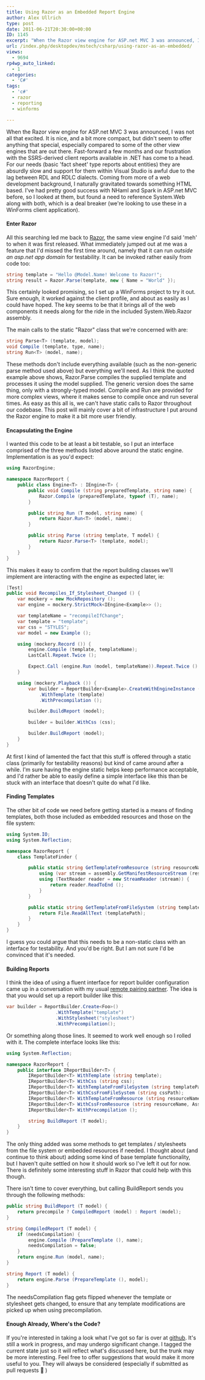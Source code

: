 ```yaml
---
title: Using Razor as an Embedded Report Engine
author: Alex Ullrich
type: post
date: 2011-06-21T20:30:00+00:00
ID: 1145
excerpt: "When the Razor view engine for ASP.net MVC 3 was announced, I was not all that excited.  It is nice, and a bit more compact, but didn't seem to offer anything that special, especially compared to some of the other view engines that are out there.  Fast-&hellip;"
url: /index.php/desktopdev/mstech/csharp/using-razor-as-an-embedded/
views:
  - 9694
rp4wp_auto_linked:
  - 1
categories:
  - 'C#'
tags:
  - 'c#'
  - razor
  - reporting
  - winforms

---
```

When the Razor view engine for ASP.net MVC 3 was announced, I was not all that excited. It is nice, and a bit more compact, but didn't seem to offer anything that special, especially compared to some of the other view engines that are out there. Fast-forward a few months and our frustration with the SSRS-derived client reports available in .NET has come to a head. For our needs (basic 'fact sheet' type reports about entities) they are absurdly slow and support for them within Visual Studio is awful due to the lag between RDL and RDLC dialects. Coming from more of a web development background, I naturally gravitated towards something HTML based. I've had pretty good success with NHaml and Spark in ASP.net MVC before, so I looked at them, but found a need to reference System.Web along with both, which is a deal breaker (we're looking to use these in a WinForms client application).

#### Enter Razor

All this searching led me back to [Razor][1], the same view engine I'd said 'meh' to when it was first released. What immediately jumped out at me was a feature that I'd missed the first time around, namely that it can run _outside an asp.net app domain_ for testability. It can be invoked rather easily from code too:

```csharp
string template = "Hello @Model.Name! Welcome to Razor!";
string result = Razor.Parse(template, new { Name = "World" });
```

This certainly looked promising, so I set up a WinForms project to try it out. Sure enough, it worked against the client profile, and about as easily as I could have hoped. The key seems to be that it brings all of the web components it needs along for the ride in the included System.Web.Razor assembly. 

The main calls to the static "Razor" class that we're concerned with are:

```csharp
string Parse<T> (template, model);
void Compile (template, type, name);
string Run<T> (model, name);
```

These methods don't include everything available (such as the non-generic parse method used above) but everything we'll need. As I think the quoted example above shows, Razor.Parse compiles the supplied template and processes it using the model supplied. The generic version does the same thing, only with a strongly-typed model. Compile and Run are provided for more complex views, where it makes sense to compile once and run several times. As easy as this all is, we can't have static calls to Razor throughout our codebase. This post will mainly cover a bit of infrastructure I put around the Razor engine to make it a bit more user friendly.

#### Encapsulating the Engine

I wanted this code to be at least a bit testable, so I put an interface comprised of the three methods listed above around the static engine. Implementation is as you'd expect:

```csharp
using RazorEngine;

namespace RazorReport {
    public class Engine<T> : IEngine<T> {
        public void Compile (string preparedTemplate, string name) {
            Razor.Compile (preparedTemplate, typeof (T), name);
        }

        public string Run (T model, string name) {
            return Razor.Run<T> (model, name);
        }

        public string Parse (string template, T model) {
            return Razor.Parse<T> (template, model);
        }
    }
}
```
This makes it easy to confirm that the report building classes we'll implement are interacting with the engine as expected later, ie:

```csharp
[Test]
public void Recompiles_If_Stylesheet_Changed () {
    var mockery = new MockRepository ();
    var engine = mockery.StrictMock<IEngine<Example>> ();

    var templateName = "recompileIfChange";
    var template = "template";
    var css = "STYLES";
    var model = new Example ();

    using (mockery.Record ()) {
        engine.Compile (template, templateName);
        LastCall.Repeat.Twice ();

        Expect.Call (engine.Run (model, templateName)).Repeat.Twice ().Return ("return");
    }

    using (mockery.Playback ()) {
        var builder = ReportBuilder<Example>.CreateWithEngineInstance (templateName, engine)
            .WithTemplate (template)
            .WithPrecompilation ();

        builder.BuildReport (model);

        builder = builder.WithCss (css);

        builder.BuildReport (model);
    }
}
```

At first I kind of lamented the fact that this stuff is offered through a static class (primarily for testability reasons) but kind of came around after a while. I'm sure having the engine static helps keep performance acceptable, and I'd rather be able to easily define a simple interface like this than be stuck with an interface that doesn't quite do what I'd like.

#### Finding Templates

The other bit of code we need before getting started is a means of finding templates, both those included as embedded resources and those on the file system:

```csharp
using System.IO;
using System.Reflection;

namespace RazorReport {
    class TemplateFinder {

        public static string GetTemplateFromResource (string resourceName, Assembly assembly) {
            using (var stream = assembly.GetManifestResourceStream (resourceName))
            using (TextReader reader = new StreamReader (stream)) {
                return reader.ReadToEnd ();
            }
        }

        public static string GetTemplateFromFileSystem (string templatePath) {
            return File.ReadAllText (templatePath);
        }
    }
}
```

I guess you could argue that this needs to be a non-static class with an interface for testability. And you'd be right. But I am not sure I'd be convinced that it's needed.

#### Building Reports

I think the idea of using a fluent interface for report builder configuration came up in a conversation with my usual [remote pairing partner][2]. The idea is that you would set up a report builder like this:

```csharp
var builder = ReportBuilder.Create<Foo>()
                  .WithTemplate("template")
                  .WithStylesheet("stylesheet")
                  .WithPrecompilation();
```

Or something along those lines. It seemed to work well enough so I rolled with it. The complete interface looks like this:

```csharp
using System.Reflection;

namespace RazorReport {
    public interface IReportBuilder<T> {
        IReportBuilder<T> WithTemplate (string template);
        IReportBuilder<T> WithCss (string css);
        IReportBuilder<T> WithTemplateFromFileSystem (string templatePath);
        IReportBuilder<T> WithCssFromFileSystem (string cssPath);
        IReportBuilder<T> WithTemplateFromResource (string resourceName, Assembly assembly);
        IReportBuilder<T> WithCssFromResource (string resourceName, Assembly assembly);
        IReportBuilder<T> WithPrecompilation ();

        string BuildReport (T model);
    }
}
```

The only thing added was some methods to get templates / stylesheets from the file system or embedded resources if needed. I thought about (and continue to think about) adding some kind of base template functionality, but I haven't quite settled on how it should work so I've left it out for now. There is definitely some interesting stuff in Razor that could help with this though.

There isn't time to cover everything, but calling BuildReport sends you through the following methods:

```csharp
public string BuildReport (T model) {
    return precompile ? CompiledReport (model) : Report (model);
}

string CompiledReport (T model) {
    if (needsCompilation) {
        engine.Compile (PrepareTemplate (), name);
        needsCompilation = false;
    }
    return engine.Run (model, name);
}

string Report (T model) {
    return engine.Parse (PrepareTemplate (), model);
}
```

The needsCompilation flag gets flipped whenever the template or stylesheet gets changed, to ensure that any template modifications are picked up when using precompilation.

#### Enough Already, Where's the Code?

If you're interested in taking a look what I've got so far is over at [github][3]. It's still a work in progress, and may undergo significant change. I tagged the current state just so it will reflect what's discussed here, but the trunk may be more interesting. Feel free to offer suggestions that would make it more useful to you. They will always be considered (especially if submitted as pull requests 🙂 )

 [1]: http://razorengine.codeplex.com/
 [2]: /index.php/All/?disp=authdir&author=225
 [3]: https://github.com/AlexCuse/RazorReport/tree/initial-blogpost